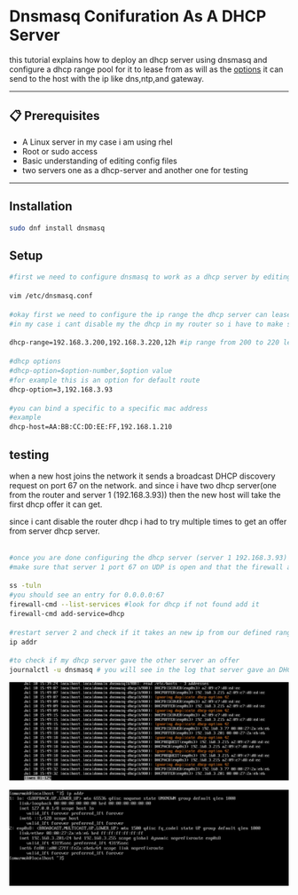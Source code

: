 
# Dnsmasq Conifuration As A DHCP Server

this tutorial explains how to deploy an dhcp server using dnsmasq and configure a dhcp range pool
for it to lease from as will as the [options](https://blog.abysm.org/2020/06/human-readable-dhcp-options-for-dnsmasq/) it can send to the host with the ip like dns,ntp,and gateway.

---

## 📋 Prerequisites

- A Linux server in my case i am using rhel
- Root or sudo access
- Basic understanding of editing config files
- two servers one as a dhcp-server and another one for testing 
---


## Installation

```bash
sudo dnf install dnsmasq
```

## Setup

```bash
#first we need to configure dnsmasq to work as a dhcp server by editing /etc/dnsmasq.conf file

vim /etc/dnsmasq.conf

#okay first we need to configure the ip range the dhcp server can lease ip from 
#in my case i cant disable my the dhcp in my router so i have to make sure that their is no conflict between the ranges between the router #and the my dhcp server.

dhcp-range=192.168.3.200,192.168.3.220,12h #ip range from 200 to 220 lease time 12h

#dhcp options 
#dhcp-option=$option-number,$option value
#for example this is an option for default route
dhcp-option=3,192.168.3.93

#you can bind a specific to a specific mac address 
#example
dhcp-host=AA:BB:CC:DD:EE:FF,192.168.1.210


```
## testing

when a new host joins the network it sends a broadcast DHCP discovery request on port 67 on the network.
and since i have two dhcp server(one from the router and server 1 (192.168.3.93)) then the  new host will take the first dhcp offer it can get.

since i cant disable the router dhcp i had to try multiple times to get an offer from server dhcp server.


```bash

#once you are done configuring the dhcp server (server 1 192.168.3.93)
#make sure that server 1 port 67 on UDP is open and that the firewall allows inbound access to dhcp

ss -tuln
#you should see an entry for 0.0.0.0:67
firewall-cmd --list-services #look for dhcp if not found add it
firewall-cmd add-service=dhcp

#restart server 2 and check if it takes an new ip from our defined range
ip addr

#to check if my dhcp server gave the other server an offer 
journalctl -u dnsmasq # you will see in the log that server gave an DHCPoffer to server 2 with the new ip from our range


```

![Dhcp server logs](https://github.com/omarmk1232/Server-World/blob/main/images/dhcp-dnsmasq/dnsmasqlogs.JPG)

![Server 2 ip assigned](https://github.com/omarmk1232/Server-World/blob/main/images/dhcp-dnsmasq/server2%20logs.JPG)












